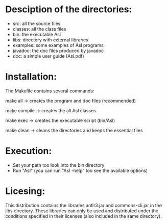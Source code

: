 Desciption of the directories:
==============================

* src:      all the source files
* classes:  all the class files
* bin:      the executable Asl
* libs:     directory with external libraries
* examples: some examples of Asl programs
* javadoc:  the doc files produced by javadoc
* doc:      a simple user guide (Asl.pdf)

Installation:
=============

The Makefile contains several commands:

make all     -> creates the program and doc files (recommended)

make compile -> creates the all Asl classes

make exec    -> creates the executable script (bin/Asl)

make clean   -> cleans the directories and keeps the essential files

Execution:
==========

* Set your path too look into the bin directory
* Run "Asl" (you can run "Asl -help" too see the available options)

Licesing:
=========

This distribution contains the libraries antlr3.jar and commons-cli.jar
in the libs directory. These libraries can only be used and distributed
under the conditions specified in their licenses (also included in
the same directory).
